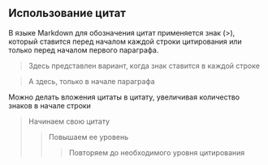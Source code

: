 ## Использование цитат

В языке Markdown для обозначения цитат применяется знак (>), который ставится перед началом каждой строки цитирования или только перед началом первого параграфа.

>Здесь представлен вариант,
>когда знак ставится в каждой строке

>А здесь, только
в начале параграфа

Можно делать вложения цитаты в цитату, увеличивая количество знаков в начале строки

>Начинаем свою цитату
>>Повышаем ее уровень
>>>Повторяем до необходимого уровня цитирования